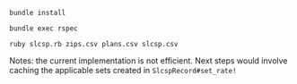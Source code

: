 `bundle install`

`bundle exec rspec`

`ruby slcsp.rb zips.csv plans.csv slcsp.csv`

Notes: the current implementation is not efficient. Next steps would involve caching the applicable sets created in `SlcspRecord#set_rate!`
